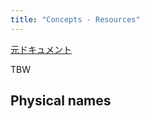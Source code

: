 ```yaml
---
title: "Concepts - Resources"
---
```


[元ドキュメント](https://docs.aws.amazon.com/cdk/v2/guide/resources.html)

TBW

## Physical names
